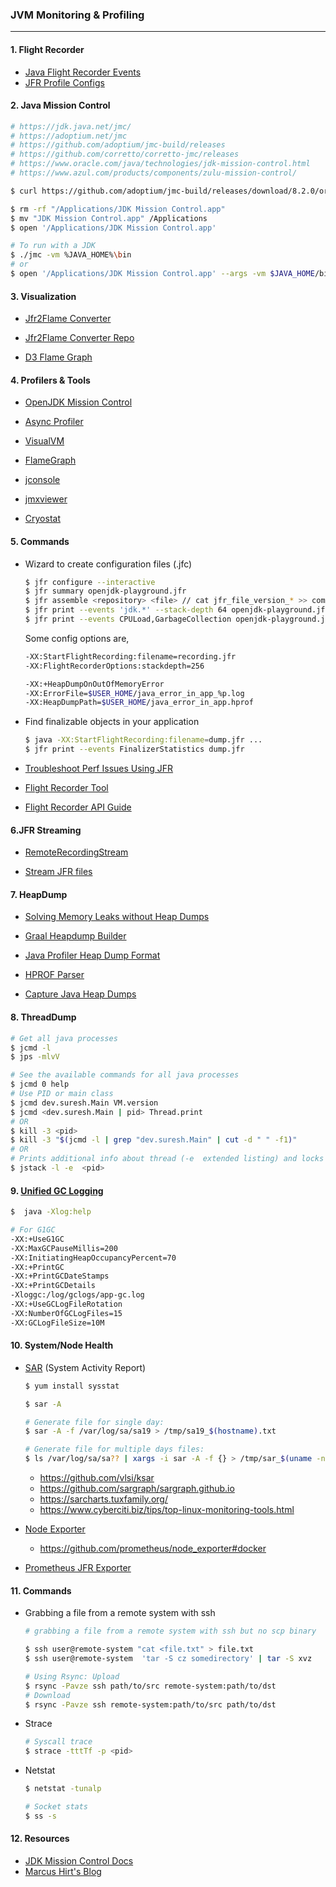 ### JVM Monitoring & Profiling

------

#### 1. Flight Recorder

* [Java Flight Recorder Events](https://bestsolution-at.github.io/jfr-doc/index.html)
* [JFR Profile Configs](https://github.com/openjdk/jdk/tree/master/src/jdk.jfr/share/conf/jfr)



#### 2. Java Mission Control

```bash
# https://jdk.java.net/jmc/
# https://adoptium.net/jmc
# https://github.com/adoptium/jmc-build/releases
# https://github.com/corretto/corretto-jmc/releases
# https://www.oracle.com/java/technologies/jdk-mission-control.html
# https://www.azul.com/products/components/zulu-mission-control/

$ curl https://github.com/adoptium/jmc-build/releases/download/8.2.0/org.openjdk.jmc-8.2.0-macosx.cocoa.x86_64.tar.gz | tar xv -

$ rm -rf "/Applications/JDK Mission Control.app"
$ mv "JDK Mission Control.app" /Applications
$ open '/Applications/JDK Mission Control.app'

# To run with a JDK
$ ./jmc -vm %JAVA_HOME%\bin
# or
$ open '/Applications/JDK Mission Control.app' --args -vm $JAVA_HOME/bin
```



#### 3. Visualization

* [Jfr2Flame Converter](https://github.com/jvm-profiling-tools/async-profiler/releases/latest/download/converter.jar)

* [Jfr2Flame Converter Repo](https://github.com/jvm-profiling-tools/async-profiler/tree/master/src/converter)

* [D3 Flame Graph ](https://github.com/spiermar/d3-flame-graph)



#### 4. Profilers & Tools

* [OpenJDK Mission Control](https://github.com/openjdk/jmc)

* [Async Profiler](https://github.com/jvm-profiling-tools/async-profiler)

* [VisualVM](https://visualvm.github.io/)

* [FlameGraph](http://www.brendangregg.com/flamegraphs.html)

* [jconsole](https://github.com/openjdk/jdk/tree/master/src/jdk.jconsole)

* [jmxviewer](https://github.com/ivanyu/jmxviewer)

* [Cryostat](https://github.com/cryostatio/cryostat)



#### 5. Commands

- Wizard to create configuration files (.jfc)

  ```bash
  $ jfr configure --interactive
  $ jfr summary openjdk-playground.jfr
  $ jfr assemble <repository> <file> // cat jfr_file_version_* >> combined.jfr
  $ jfr print --events 'jdk.*' --stack-depth 64 openjdk-playground.jfr
  $ jfr print --events CPULoad,GarbageCollection openjdk-playground.jfr
  ```

  Some config options are,

  ```bash
  -XX:StartFlightRecording:filename=recording.jfr
  -XX:FlightRecorderOptions:stackdepth=256

  -XX:+HeapDumpOnOutOfMemoryError
  -XX:ErrorFile=$USER_HOME/java_error_in_app_%p.log
  -XX:HeapDumpPath=$USER_HOME/java_error_in_app.hprof
  ```

* Find finalizable objects in your application

  ```bash
  $ java -XX:StartFlightRecording:filename=dump.jfr ...
  $ jfr print --events FinalizerStatistics dump.jfr
  ```

* [Troubleshoot Perf Issues Using JFR](https://docs.oracle.com/en/java/javase/18/troubleshoot/troubleshoot-performance-issues-using-jfr.html)

* [Flight Recorder Tool](https://docs.oracle.com/en/java/javase/18/troubleshoot/diagnostic-tools.html#GUID-D38849B6-61C7-4ED6-A395-EA4BC32A9FD6)

* [Flight Recorder API Guide](https://docs.oracle.com/en/java/javase/18/jfapi/flight-recorder-configurations.html)



#### 6.JFR Streaming

- [RemoteRecordingStream](https://egahlin.github.io/2021/05/17/remote-recording-stream.html)

- [Stream JFR files](https://github.com/microsoft/jfr-streaming)



#### 7. HeapDump

* [Solving Memory Leaks without Heap Dumps](http://hirt.se/blog/?p=1055)

* [Graal Heapdump Builder](https://www.graalvm.org/tools/javadoc/org/graalvm/tools/insight/heap/HeapDump.html)

* [Java Profiler Heap Dump Format](http://hg.openjdk.java.net/jdk6/jdk6/jdk/raw-file/tip/src/share/demo/jvmti/hprof/manual.html)

* [HPROF Parser](https://github.com/openjdk/jdk/blob/master/test/lib/jdk/test/lib/hprof/HprofParser.java)

* [Capture Java Heap Dumps](https://www.baeldung.com/java-heap-dump-capture)



#### 8. ThreadDump

```bash
# Get all java processes
$ jcmd -l
$ jps -mlvV

# See the available commands for all java processes
$ jcmd 0 help
# Use PID or main class
$ jcmd dev.suresh.Main VM.version
$ jcmd <dev.suresh.Main | pid> Thread.print
# OR
$ kill -3 <pid>
$ kill -3 "$(jcmd -l | grep "dev.suresh.Main" | cut -d " " -f1)"
# OR
# Prints additional info about thread (-e  extended listing) and locks (-l  long listing)
$ jstack -l -e  <pid>
```



#### 9. [Unified GC Logging](https://openjdk.java.net/jeps/158#Simple-Examples:)

```bash
$  java -Xlog:help
```

```bash
# For G1GC
-XX:+UseG1GC
-XX:MaxGCPauseMillis=200
-XX:InitiatingHeapOccupancyPercent=70
-XX:+PrintGC
-XX:+PrintGCDateStamps
-XX:+PrintGCDetails
-Xloggc:/log/gclogs/app-gc.log
-XX:+UseGCLogFileRotation
-XX:NumberOfGCLogFiles=15
-XX:GCLogFileSize=10M
```



#### 10. System/Node Health

   * [SAR](https://github.com/sysstat/sysstat) (System Activity Report)

     ```bash
     $ yum install sysstat

     $ sar -A

     # Generate file for single day:
     $ sar -A -f /var/log/sa/sa19 > /tmp/sa19_$(hostname).txt

     # Generate file for multiple days files:
     $ ls /var/log/sa/sa?? | xargs -i sar -A -f {} > /tmp/sar_$(uname -n).txt

     ```

     - https://github.com/vlsi/ksar
     - https://github.com/sargraph/sargraph.github.io
     - https://sarcharts.tuxfamily.org/
     - https://www.cyberciti.biz/tips/top-linux-monitoring-tools.html



   * [Node Exporter](https://prometheus.io/docs/guides/node-exporter/)

     - https://github.com/prometheus/node_exporter#docker



   * [Prometheus JFR Exporter](https://github.com/rh-jmc-team/prometheus-jfr-exporter)



#### 11. Commands

   * Grabbing a file from a remote system with ssh

     ```bash
     # grabbing a file from a remote system with ssh but no scp binary

     $ ssh user@remote-system "cat <file.txt" > file.txt
     $ ssh user@remote-system  'tar -S cz somedirectory' | tar -S xvz

     # Using Rsync: Upload
     $ rsync -Pavze ssh path/to/src remote-system:path/to/dst
     # Download
     $ rsync -Pavze ssh remote-system:path/to/src path/to/dst
     ```



   * Strace

     ```bash
     # Syscall trace
     $ strace -tttTf -p <pid>
     ```



   * Netstat

     ```bash
     $ netstat -tunalp

     # Socket stats
     $ ss -s
     ```



#### 12. Resources

* [JDK Mission Control Docs](https://docs.oracle.com/en/java/java-components/jdk-mission-control/)
* [Marcus Hirt's Blog](http://hirt.se/blog/?p=1312)
